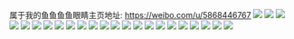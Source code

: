 属于我的鱼鱼鱼鱼眼睛主页地址: https://weibo.com/u/5868446767 
![](https://wx4.sinaimg.cn/mw2000/006p9p5dly1h9e4ir5zvoj319736c7wh.jpg) 
![](https://wx4.sinaimg.cn/mw2000/006p9p5dly1h9e4is4bowj30e82g0wjn.jpg) 
![](https://wx4.sinaimg.cn/mw2000/006p9p5dly1h9e4isgsmnj30u00nc78a.jpg) 
![](https://wx4.sinaimg.cn/mw2000/006p9p5dly1h9dht8d575j30tu0gx759.jpg) 
![](https://wx4.sinaimg.cn/mw2000/006p9p5dly1h9balxu7t8j31401ctnha.jpg) 
![](https://wx4.sinaimg.cn/mw2000/006p9p5dly1h9845arwouj30u0140q7d.jpg) 
![](https://wx4.sinaimg.cn/mw2000/006p9p5dly1h95kg9yftcj31400u0grn.jpg) 
![](https://wx4.sinaimg.cn/mw2000/006p9p5dly1h94e952i8ij31400u0aj9.jpg) 
![](https://wx4.sinaimg.cn/mw2000/006p9p5dly1h91h1k776aj30u01uojuf.jpg) 
![](https://wx4.sinaimg.cn/mw2000/006p9p5dly1h91h1klh37j30u01uon4q.jpg) 
![](https://wx4.sinaimg.cn/mw2000/006p9p5dly1h91gsl44ilj30u01uo42x.jpg) 
![](https://wx4.sinaimg.cn/mw2000/006p9p5dly1h8y0k3a5c4j30u01uoahz.jpg) 
![](https://wx4.sinaimg.cn/mw2000/006p9p5dly1h8wwk5y1oej31401hcu08.jpg) 
![](https://wx4.sinaimg.cn/mw2000/006p9p5dly1h8oofd5hutj31401hc1kx.jpg) 
![](https://wx4.sinaimg.cn/mw2000/006p9p5dly1h8oofdubf4j31401hc4fa.jpg) 
![](https://wx4.sinaimg.cn/mw2000/006p9p5dly1h8ooffgfktj32c0340hdu.jpg) 
![](https://wx4.sinaimg.cn/mw2000/006p9p5dly1h8oofgjy7pj31401hc7wh.jpg) 
![](https://wx4.sinaimg.cn/mw2000/006p9p5dly1h8oofjfuoij32c0340kjn.jpg) 
![](https://wx4.sinaimg.cn/mw2000/006p9p5dly1h8oofkljjaj31401hcnlw.jpg) 
![](https://wx4.sinaimg.cn/mw2000/006p9p5dly1h8nhc2phpnj306o0buaas.jpg) 
![](https://wx4.sinaimg.cn/mw2000/006p9p5dly1h8fcyxaknjj32c03401ky.jpg) 
![](https://wx4.sinaimg.cn/mw2000/006p9p5dly1h6h3lzvk8fj31401hcqtj.jpg) 
![](https://wx4.sinaimg.cn/mw2000/006p9p5dly1h64377viipj33402c0qv5.jpg) 

